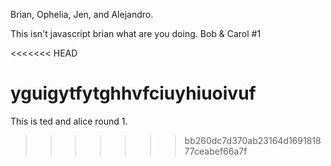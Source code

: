 Brian, Ophelia, Jen, and Alejandro.



This isn't javascript brian what are you doing. Bob & Carol #1

<<<<<<< HEAD


yguigytfytghhvfciuyhiuoivuf
=======
This is ted and alice round 1. 


>>>>>>> bb260dc7d370ab23164d169181877ceabef66a7f
